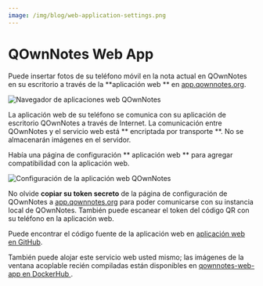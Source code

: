 ```yaml
---
image: /img/blog/web-application-settings.png
---
```


# QOwnNotes Web App

Puede insertar fotos de su teléfono móvil en la nota actual en QOwnNotes en su escritorio a través de la **aplicación web ** en [app.qownnotes.org](https://app.qownnotes.org/).

![Navegador de aplicaciones web QOwnNotes](/img/blog/web-application-browser.png "Envíe fotos desde su teléfono móvil a QOwnNotes en el escritorio")

La aplicación web de su teléfono se comunica con su aplicación de escritorio QOwnNotes a través de Internet. La comunicación entre QOwnNotes y el servicio web está ** encriptada por transporte **. No se almacenarán imágenes en el servidor.

Había una página de configuración ** aplicación web ** para agregar compatibilidad con la aplicación web.

![Configuración de la aplicación web QOwnNotes](/img/blog/web-application-settings.png "Configurar la comunicación con la aplicación web")

No olvide **copiar su token secreto** de la página de configuración de QOwnNotes a [app.qownnotes.org](https://app.qownnotes.org/) para poder comunicarse con su instancia local de QOwnNotes. También puede escanear el token del código QR con su teléfono en la aplicación web.

Puede encontrar el código fuente de la aplicación web en [aplicación web en GitHub](https://github.com/qownnotes/web-app).

También puede alojar este servicio web usted mismo; las imágenes de la ventana acoplable recién compiladas están disponibles en [ qownnotes-web-app en DockerHub ](https://hub.docker.com/repository/docker/pbeke/qownnotes-web-app).

